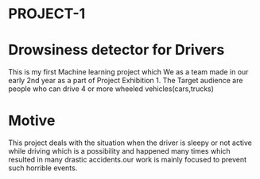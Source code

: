 # PROJECT-1
# Drowsiness detector for Drivers
This is my first Machine learning project which
We as a team made in our early 2nd year as
a  part of Project Exhibition 1.
The Target audience are people who can drive
4 or more wheeled vehicles(cars,trucks)
# Motive
This project deals with the situation when the driver
is sleepy or not active while driving which is
a possibility and happened many times which resulted
in many drastic accidents.our work is mainly 
focused to prevent such horrible events.
